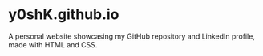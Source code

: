 # y0shK.github.io
A personal website showcasing my GitHub repository and LinkedIn profile, made with HTML and CSS.
